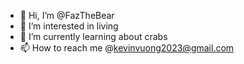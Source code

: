 - 👋 Hi, I’m @FazTheBear
- 👀 I’m interested in living
- 🌱 I’m currently learning about crabs
- 📫 How to reach me @kevinvuong2023@gmail.com

<!---
FazTheBear/FazTheBear is a ✨ special ✨ repository because its `README.md` (this file) appears on your GitHub profile.
You can click the Preview link to take a look at your changes.
--->

